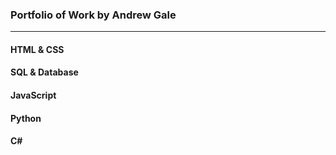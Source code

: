 ###  Portfolio of Work by Andrew Gale
***

#### HTML & CSS


#### SQL & Database


#### JavaScript


#### Python


#### C\# 


